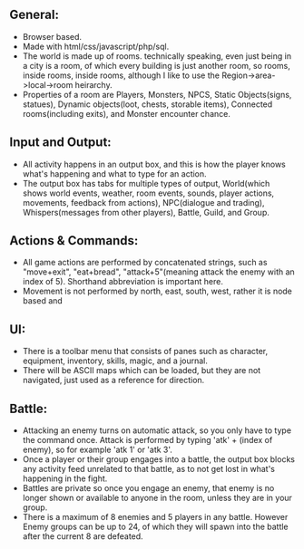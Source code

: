 ## General:
- Browser based.
- Made with html/css/javascript/php/sql.
- The world is made up of rooms. technically speaking, even just being in a city is a room, of which every building is just another room, so rooms, inside rooms, inside rooms, although I like to use the Region->area->local->room heirarchy.
- Properties of a room are Players, Monsters, NPCS, Static Objects(signs, statues), Dynamic objects(loot, chests, storable items), Connected rooms(including exits), and Monster encounter chance.

## Input and Output:
- All activity happens in an output box, and this is how the player knows what's happening and what to type for an action.
- The output box has tabs for multiple types of output, World(which shows world events, weather, room events, sounds, player actions, movements, feedback from actions), NPC(dialogue and trading), Whispers(messages from other players), Battle, Guild, and Group.

## Actions & Commands:
- All game actions are performed by concatenated strings, such as "move+exit", "eat+bread", "attack+5"(meaning attack the enemy with an index of 5). Shorthand abbreviation is important here.
- Movement is not performed by north, east, south, west, rather it is node based and

## UI: 
- There is a toolbar menu that consists of panes such as character, equipment, inventory, skills, magic, and a journal.
- There will be ASCII maps which can be loaded, but they are not navigated, just used as a reference for direction.

## Battle:
- Attacking an enemy turns on automatic attack, so you only have to type the command once. Attack is performed by typing 'atk' + (index of enemy), so for example 'atk 1' or 'atk 3'.
- Once a player or their group engages into a battle, the output box blocks any activity feed unrelated to that battle, as to not get lost in what's happening in the fight.
- Battles are private so once you engage an enemy, that enemy is no longer shown or available to anyone in the room, unless they are in your group.
- There is a maximum of 8 enemies and 5 players in any battle. However Enemy groups can be up to 24, of which they will spawn into the battle after the current 8 are defeated.
